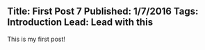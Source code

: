 Title: First Post 7
Published: 1/7/2016
Tags: Introduction
Lead: Lead with this
---
This is my first post!